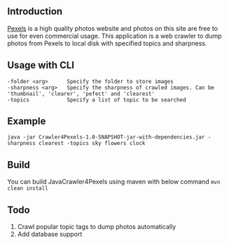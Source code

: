 ## Introduction
[Pexels][1] is a high quality photos website and photos on this site are free to use for even commercial usage. 
This application is a web crawler to dump photos from Pexels to local disk with specified topics and sharpness.


## Usage with CLI
 ```
 -folder <arg>      Specify the folder to store images 
 -sharpness <arg>   Specify the sharpness of crawled images. Can be 'thumbnail', 'clearer', 'pefect' and 'clearest' 
 -topics            Specify a list of topic to be searched 
 ```
 
## Example

  ```java -jar Crawler4Pexels-1.0-SNAPSHOT-jar-with-dependencies.jar -sharpness clearest -topics sky flowers clock```

## Build
  You can build JavaCrawler4Pexels using maven with below command
  ```mvn clean install```
  

  [1]: https://www.pexels.com

## Todo
  1. Crawl popular topic tags to dump photos automatically
  2. Add database support
